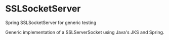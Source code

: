 # SSLSocketServer

Spring SSLSocketServer for generic testing

Generic implementation of a SSLServerSocket using Java's JKS and Spring.
